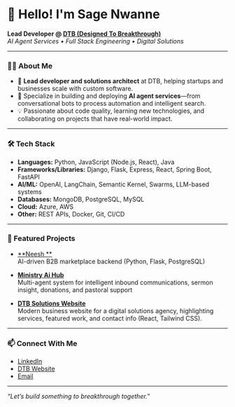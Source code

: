 # 👋 Hello!  I'm Sage Nwanne

**Lead Developer @ [DTB (Designed To Breakthrough)](https://dtbsolutions.tech)**  
_AI Agent Services • Full Stack Engineering • Digital Solutions_

---

### 👨‍💻 About Me

- 🚀 **Lead developer and solutions architect** at DTB, helping startups and businesses scale with custom software.
- 🤖 Specialize in building and deploying **AI agent services**—from conversational bots to process automation and intelligent search.
- 💡 Passionate about code quality, learning new technologies, and collaborating on projects that have real-world impact.

---

### 🛠️ Tech Stack

- **Languages:** Python, JavaScript (Node.js, React), Java
- **Frameworks/Libraries:** Django, Flask, Express, React, Spring Boot, FastAPI
- **AI/ML:** OpenAI, LangChain, Semantic Kernel, Swarms, LLM-based systems
- **Databases:** MongoDB, PostgreSQL, MySQL
- **Cloud:** Azure, AWS
- **Other:** REST APIs, Docker, Git, CI/CD

---

### 🚩 Featured Projects

- [**Neesh **](https://github.com/Sage-Nwanne/Neesh)  
  AI-driven B2B marketplace backend (Python, Flask, PostgreSQL)

- [**Ministry Ai Hub**](https://github.com/Sage-Nwanne/inbound_ministry_agent_system)  
  Multi-agent system for intelligent inbound communications, sermon insight, donations, and pastoral support

- [**DTB Solutions Website**](https://github.com/Sage-Nwanne/DTB)  
  Modern business website for a digital solutions agency, highlighting services, featured work, and contact info (React, Tailwind CSS).


---

### 📫 Connect With Me

- [LinkedIn](https://www.linkedin.com/in/your-linkedin)
- [DTB Website](https://dtbsolutions.tech)
- [Email](sagenwanne5@gmail.com)

---

_“Let’s build something to breakthrough together.”_

